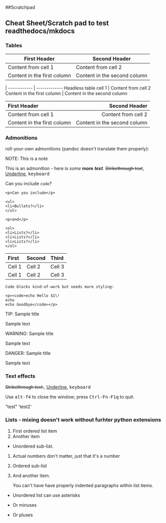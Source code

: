##Scratchpad

## Cheat Sheet/Scratch pad to test readthedocs/mkdocs

### Tables

First Header | Second Header
------------ | -------------
Content from cell 1 | Content from cell 2
Content in the first column | Content in the second column

  | 
------------ | -------------
Headless table cell 1 | Content from cell 2
Content in the first column | Content in the second column

|First Header | Second Header|
|:------------ | -------------:|
|Content from cell 1 | Content from cell 2|
|Content in the first column | Content in the second column|

### Admonitions

roll-your-own admonitions (pandoc doesn't translate them properly):

<div class="admonition note">
<p class="admonition-title">NOTE: This is a note</p>
    <p>This is an admonition - here is <em>some</em> <strong>more</strong> <em><strong>text</strong></em>.
    <del>Strikethrough text</del>, <u>Underline</u>, <kbd>keyboard</kbd></p>
    <p>Can you include <code>code</code>?</p>
    
    <p>Can you include</p>
    
    <ul>
    <li>Bullets?</li>
    </ul>

    <p>and</p>
    
    <ol>
    <li>Lists?</li>
    <li>Lists?</li>
    <li>Lists?</li>
    </ol>

<table>
<thead>
<tr class="header">
<th align="left">First</th>
<th align="left">Second</th>
<th align="left">Third</th>
</tr>
</thead>
<tbody>
<tr class="odd">
<td align="left">Cell 1</td>
<td align="left">Cell 2</td>
<td align="left">Cell 3</td>
</tr>
<tr class="even">
<td align="left">Cell 1</td>
<td align="left">Cell 2</td>
<td align="left">Cell 3</td>
</tr>
</tbody>
</table>

    
       
    Code blocks kind-of-work but needs more styling:
    
    <p><code>echo Hello $1\!
    echo
    echo Goodbye</code></p>
    
</div>

<div class="admonition tip">
<p class="admonition-title">TIP: Sample title</p>
<p>Sample text</p>
</div>

<div class="admonition warning">
<p class="admonition-title">WARNING: Sample title</p>
<p>Sample text</p>
</div>

<div class="admonition danger">
<p class="admonition-title">DANGER: Sample title</p>
<p>Sample text</p>
</div>


### Text effects

<del>Strikethrough text.</del>, <u>Underline</u>, <kbd>keyboard</kbd>

Use <kbd>alt-f4</kbd> to close the window; press <kbd>Ctrl-Fn-F1</kbd><kbd>q</kbd> to quit.

"test" 'test2'

### Lists - mixing doesn't work without furhter python extensions

1. First ordered list item
2. Another item
  * Unordered sub-list. 
1. Actual numbers don't matter, just that it's a number
  1. Ordered sub-list
4. And another item.

   You can't have have properly indented paragraphs within list items. 
   
* Unordered list can use asterisks
- Or minuses
+ Or pluses
